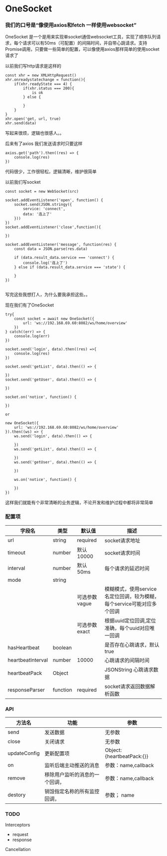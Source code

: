 # OneSocket 
### 我们的口号是“像使用axios和fetch 一样使用websocket”

OneSocket 是一个是用来实现单socket通信websocket工具，实现了顺序队列请求，每个请求可以有50ms（可配置）的间隔时间，并自带心跳请求。支持Promise调用，只要做一些简单的配置，可以像使用axios那样简单的使用socket请求了

以前我们写http请求是这样的
```
const xhr = new XMLHttpRequest()
xhr.onreadystatechange = function(){
    if(xhr.readyState === 4) {
        if(xhr.status === 200){
            is ok
        } else {

        }
    }
}
xhr.open('get, url, true)
xhr.send(data)

```
写起来很烦，逻辑也很感人。。


后来有了axios  我们发送请求时只要这样
```
axios.get('path').then((res) => {
    console.log(res)
})
```

代码很少，工作很轻松，逻辑清晰，维护很简单

以前我们写socket

```
const socket = new WebSocket(src)

socket.addEventListener('open', function() {
    socket.send(JSON.stringy({
        service: 'connect',
        data: '连上了'
    }))
})
socket.addEventListener('close',function(){
    
})

socket.addEventListener('message', function(res) {
    const data = JSON.parse(res.data)

    if (data.result_data.service === 'connect') {
        console.log('连上了')
    } else if (data.result_data.service === 'state') {

    }
})


```

写完这些我想打人，为什么要我承担这些。。

现在我们有了OneSocket

```
try{
    const socket = await new OneSocket({
        url: 'ws://192.168.69.60:8082/ws/home/overview'
    })
} catch((err) => {
    console.log(err)
})

socket.send('login', data).then((res) =>{
    console.log(res)
})

socket.send('getList', data).then(() => {
    
})
socket.send('getUser', data).then(() => {

})

socket.on('notice', function() {

})

or

new OneSocket({
    url: 'ws://192.168.69.60:8082/ws/home/overview'
}).then((ws) => {
    ws.send('login', data).then(() => {

    })
    ws.send('getList', data).then(() => {
        
    })
    ws.send('getUser', data).then(() => {
        
    })

    ws.on('notice', function() {

    })
})

```
这样我们就能有个非常清晰的业务逻辑，不论开发和维护过程中都将非常简单



### 配置项
|字段名|类型|默认值|描述|
|-----------------|--------------|-------------|-----------------|
|url              |string|required     | socket请求地址 |
|timeout          |number|默认10000     | socket请求时间|
|interval         |number|默认50ms      | 每个请求的延迟时间|
|mode             |string|              |                  |
|                 |      |可选参数 vague|模糊模式，使用service名定位回调，较为模糊，每个service可能对应多个回调|
|                 |      |可选参数exact |根据uuid定位回调,定位准确，每个uuid对应唯一回调
|hasHeartbeat     |boolean|             |是否存在心跳请求，默认true
|heartbeatInterval|number|10000        |心跳请求的间隔时间
|heartbeatPack    |Object|             |JSONString 心跳请求数据
|responseParser   |function| required    |  socket请求返回数据解析函数


### API
|方法名|功能|参数|
|---|---|----|
| send | 发送数据 |无参数
| close|  关闭请求 |无参数
| updateConfig|  更新配置项| Object: {heartbeatPack:{}}
| on|  监听后端主动推送的消息 |参数：name,callback
| remove | 移除用户监听的消息的一个回调，| 参数：name,callback
| destory |销毁指定名称的所有监控回调，|参数； name 


### TODO
Interceptors
  * request
  * response

Cancellation